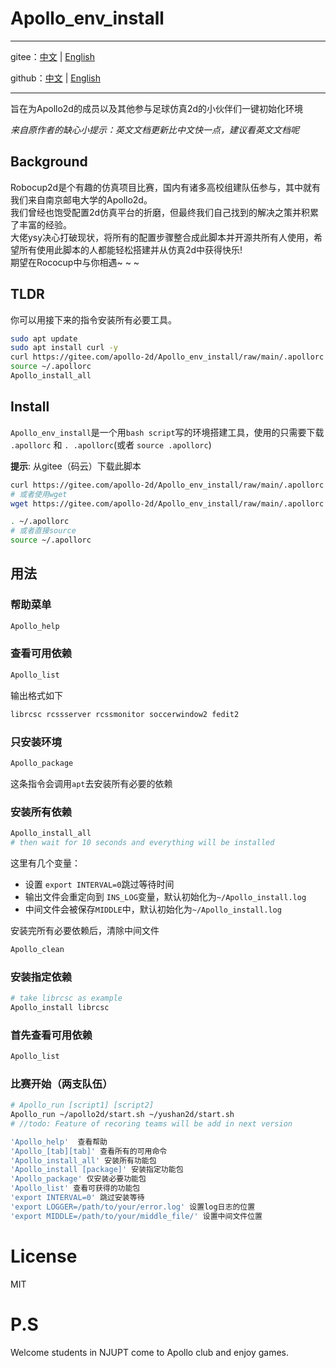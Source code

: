 # Apollo_env_install

---

gitee：[中文](https://gitee.com/apollo-2d/Apollo_env_install/tree/main) | [English](https://gitee.com/apollo-2d/Apollo_env_install/blob/main/README.md)

github：[中文](https://github.com/Apollo2d/Apollo_env_install/blob/main/README.cn.md) | [English](https://github.com/Apollo2d/Apollo_env_install)

---

旨在为Apollo2d的成员以及其他参与足球仿真2d的小伙伴们一键初始化环境

*来自原作者的缺心小提示：英文文档更新比中文快一点，建议看英文文档呢*

## Background
Robocup2d是个有趣的仿真项目比赛，国内有诸多高校组建队伍参与，其中就有我们来自南京邮电大学的Apollo2d。    
我们曾经也饱受配置2d仿真平台的折磨，但最终我们自己找到的解决之策并积累了丰富的经验。    
大佬ysy决心打破现状，将所有的配置步骤整合成此脚本并开源共所有人使用，希望所有使用此脚本的人都能轻松搭建并从仿真2d中获得快乐!   
期望在Rococup中与你相遇~ ~ ~



## TLDR

你可以用接下来的指令安装所有必要工具。

```bash
sudo apt update
sudo apt install curl -y
curl https://gitee.com/apollo-2d/Apollo_env_install/raw/main/.apollorc > ~/.apollorc
source ~/.apollorc
Apollo_install_all
```

## Install


`Apollo_env_install`是一个用`bash script`写的环境搭建工具，使用的只需要下载 `.apollorc` 和 `. .apollorc`(或者 `source .apollorc`)

**提示**: 从gitee（码云）下载此脚本         

```bash
curl https://gitee.com/apollo-2d/Apollo_env_install/raw/main/.apollorc > ~/.apollorc
# 或者使用wget
wget https://gitee.com/apollo-2d/Apollo_env_install/raw/main/.apollorc -O ~/.apollrc

. ~/.apollorc
# 或者直接source
source ~/.apollorc
```

## 用法

### 帮助菜单

```bash
Apollo_help
```

### 查看可用依赖

```bash
Apollo_list
```

输出格式如下

```bash
librcsc rcssserver rcssmonitor soccerwindow2 fedit2
```

### 只安装环境

```bash
Apollo_package
```

这条指令会调用`apt`去安装所有必要的依赖

### 安装所有依赖

```bash
Apollo_install_all
# then wait for 10 seconds and everything will be installed
```

这里有几个变量：

- 设置 `export INTERVAL=0`跳过等待时间
- 输出文件会重定向到 `INS_LOG`变量，默认初始化为`~/Apollo_install.log` 
- 中间文件会被保存`MIDDLE`中，默认初始化为`~/Apollo_install.log` 

安装完所有必要依赖后，清除中间文件

```bash
Apollo_clean
```

### 安装指定依赖

```bash
# take librcsc as example
Apollo_install librcsc
```

### 首先查看可用依赖

```bash
Apollo_list
```

### 比赛开始（两支队伍）

```bash
# Apollo_run [script1] [script2]
Apollo_run ~/apollo2d/start.sh ~/yushan2d/start.sh
# //todo: Feature of recoring teams will be add in next version
```



```bash
'Apollo_help'  查看帮助
'Apollo_[tab][tab]' 查看所有的可用命令
'Apollo_install_all' 安装所有功能包
'Apollo_install [package]' 安装指定功能包
'Apollo_package' 仅安装必要功能包
'Apollo_list' 查看可获得的功能包
'export INTERVAL=0' 跳过安装等待
'export LOGGER=/path/to/your/error.log' 设置log日志的位置
'export MIDDLE=/path/to/your/middle_file/' 设置中间文件位置
```

# License

MIT

# P.S

Welcome students in NJUPT come to Apollo club and enjoy games.
